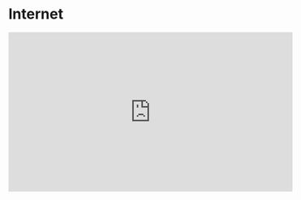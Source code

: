 # Internet

<iframe 
    width="560" 
    height="315" 
    src="https://www.youtube.com/embed/ceZnhLyxV20" 
    title="YouTube video player" 
    frameborder="0" 
    allow="accelerometer; autoplay; clipboard-write; encrypted-media; gyroscope; picture-in-picture; web-share" 
    allowfullscreen>
</iframe>

